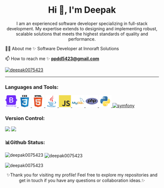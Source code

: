 <h1 align="center">Hi 👋, I'm Deepak</h1>
<p align="center">I am an experienced software developer specializing in full-stack development. My expertise extends to designing and implementing robust, scalable solutions that meets the highest standards of quality and performance.</p>



👨‍💻 About me  ✨ Software Developer at Innoraft Solutions

📫 How to reach me  ✨ **ppdd5423@gmail.com**





<p align="left"> <a href="https://github.com/ryo-ma/github-profile-trophy"><img src="https://github-profile-trophy.vercel.app/?username=deepak0075423" alt="deepak0075423" /></a> </p>

<hr>

<p align="left">
</p>

<h3 align="left">Languages and Tools:</h3>
<p align="left"> <a href="https://getbootstrap.com" target="_blank" rel="noreferrer"> <img src="https://raw.githubusercontent.com/devicons/devicon/master/icons/bootstrap/bootstrap-plain-wordmark.svg" alt="bootstrap" width="40" height="40"/> </a> <a href="https://www.w3schools.com/css/" target="_blank" rel="noreferrer"> <img src="https://raw.githubusercontent.com/devicons/devicon/master/icons/css3/css3-original-wordmark.svg" alt="css3" width="40" height="40"/> </a> <a href="https://www.w3.org/html/" target="_blank" rel="noreferrer"> <img src="https://raw.githubusercontent.com/devicons/devicon/master/icons/html5/html5-original-wordmark.svg" alt="html5" width="40" height="40"/> </a> <a href="https://www.java.com" target="_blank" rel="noreferrer"> <img src="https://raw.githubusercontent.com/devicons/devicon/master/icons/java/java-original.svg" alt="java" width="40" height="40"/> </a> <a href="https://developer.mozilla.org/en-US/docs/Web/JavaScript" target="_blank" rel="noreferrer"> <img src="https://raw.githubusercontent.com/devicons/devicon/master/icons/javascript/javascript-original.svg" alt="javascript" width="40" height="40"/> </a> <a href="https://www.mysql.com/" target="_blank" rel="noreferrer"> <img src="https://raw.githubusercontent.com/devicons/devicon/master/icons/mysql/mysql-original-wordmark.svg" alt="mysql" width="40" height="40"/> </a> <a href="https://www.php.net" target="_blank" rel="noreferrer"> <img src="https://raw.githubusercontent.com/devicons/devicon/master/icons/php/php-original.svg" alt="php" width="40" height="40"/> </a> <a href="https://www.python.org" target="_blank" rel="noreferrer"> <img src="https://raw.githubusercontent.com/devicons/devicon/master/icons/python/python-original.svg" alt="python" width="40" height="40"/> </a> <a href="https://symfony.com" target="_blank" rel="noreferrer"> <img src="https://symfony.com/logos/symfony_black_03.svg" alt="symfony" width="40" height="40"/> </a> </p>
<h3 align="left">Version Control:</h3>
<img src="https://github.com/deepak0075423/deepak0075423/assets/64902065/4fe5b0ef-ec44-4e24-954f-f9fb201a135e">
<img src="https://github.com/deepak0075423/deepak0075423/assets/64902065/1c204d3e-4f1c-4e92-a9a5-faf214347887">
<h3 align="left">📊Github Status:</h3>

<p><img align="left" src="https://github-readme-stats.vercel.app/api/top-langs?username=deepak0075423&show_icons=true&locale=en&layout=compact" alt="deepak0075423" /></p>

<p>&nbsp;<img align="center" src="https://github-readme-stats.vercel.app/api?username=deepak0075423&show_icons=true&locale=en" alt="deepak0075423" /></p>

<p><img align="center" src="https://github-readme-streak-stats.herokuapp.com/?user=deepak0075423&" alt="deepak0075423" /></p>


<p align="center">✨Thank you for visiting my profile! Feel free to explore my repositories and get in touch if you have any questions or collaboration ideas.✨</p>
